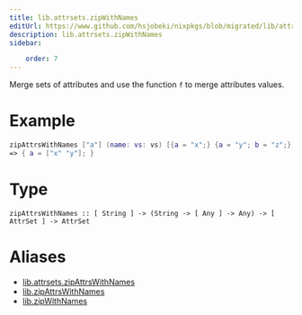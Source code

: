 ```yaml
---
title: lib.attrsets.zipWithNames
editUrl: https://www.github.com/hsjobeki/nixpkgs/blob/migrated/lib/attrsets.nix#L879C5
description: lib.attrsets.zipWithNames
sidebar:

    order: 7
---
```


Merge sets of attributes and use the function `f` to merge attributes
values.

# Example

```nix
zipAttrsWithNames ["a"] (name: vs: vs) [{a = "x";} {a = "y"; b = "z";}]
=> { a = ["x" "y"]; }
```

# Type

```
zipAttrsWithNames :: [ String ] -> (String -> [ Any ] -> Any) -> [ AttrSet ] -> AttrSet
```


# Aliases

- [lib.attrsets.zipAttrsWithNames](/nix-doc-comments/reference/lib/attrsets/lib-attrsets-zipattrswithnames)
- [lib.zipAttrsWithNames](/nix-doc-comments/reference/lib/lib-zipattrswithnames)
- [lib.zipWithNames](/nix-doc-comments/reference/lib/lib-zipwithnames)


